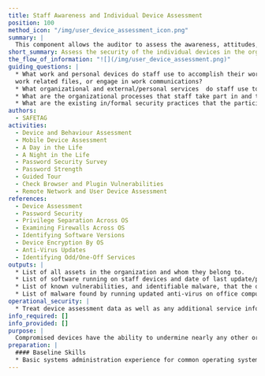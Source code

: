 ```yaml
---
title: Staff Awareness and Individual Device Assessment
position: 100
method_icon: "/img/user_device_assessment_icon.png"
summary: |
  This component allows the auditor to assess the awareness, attitudes, and capacity of staff members as well as review the status and security of the individual devices/endpoints (whether they are personally- or organizationally-owned) within the organization. This component consists of interviews, surveys, and inspection of devices.
short_summary: Assess the security of the individual devices in the organization through interviews, surveys, and inspection of devices.
the_flow_of_information: "![](/img/user_device_assessment.png)"
guiding_questions: |
  * What work and personal devices do staff use to accomplish their work, store
  work related files, or engage in work communications?
  * What organizational and external/personal services  do staff use to accomplish their work, store work related files, or engage in work communications?
  * What are the organizational processes that staff take part in and the tools and communication channels that are used in those process'?
  * What are the existing in/formal security practices that the participants use to address risks.
authors:
  - SAFETAG
activities:
  - Device and Behaviour Assessment
  - Mobile Device Assessment
  - A Day in the Life
  - A Night in the Life
  - Password Security Survey
  - Password Strength
  - Guided Tour
  - Check Browser and Plugin Vulnerabilities
  - Remote Network and User Device Assessment
references:
  - Device Assessment
  - Password Security
  - Privilege Separation Across OS
  - Examining Firewalls Across OS
  - Identifying Software Versions
  - Device Encryption By OS
  - Anti-Virus Updates
  - Identifying Odd/One-Off Services
outputs: |
  * List of all assets in the organization and whom they belong to.
  * List of software running on staff devices and date of last update/patch level
  * List of known vulnerabilities, and identifiable malware, that the office is vulnerable to.
  * List of malware found by running updated anti-virus on office computers (if anti-virus installed during device inspection.)
operational_security: |
  * Treat device assessment data as well as any additional service information learned with the utmost security
info_required: []
info_provided: []
purpose: |
  Compromised devices have the ability to undermine nearly any other organizational attempt at securing information. Knowing if devices receive basic software and security upgrades and what core protections against unauthorized access exist is vital to designing a strategy to make the host more secure.
preparation: |
  #### Baseline Skills
  * Basic systems administration experience for common operating systems
---
```

